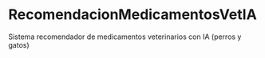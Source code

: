 # RecomendacionMedicamentosVetIA
Sistema recomendador de medicamentos veterinarios con IA (perros y gatos)
